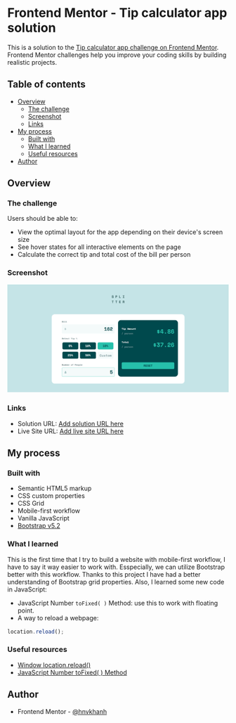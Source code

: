 # Frontend Mentor - Tip calculator app solution

This is a solution to the [Tip calculator app challenge on Frontend Mentor](https://www.frontendmentor.io/challenges/tip-calculator-app-ugJNGbJUX). Frontend Mentor challenges help you improve your coding skills by building realistic projects.

## Table of contents

- [Overview](#overview)
  - [The challenge](#the-challenge)
  - [Screenshot](#screenshot)
  - [Links](#links)
- [My process](#my-process)
  - [Built with](#built-with)
  - [What I learned](#what-i-learned)
  - [Useful resources](#useful-resources)
- [Author](#author)


## Overview

### The challenge

Users should be able to:

- View the optimal layout for the app depending on their device's screen size
- See hover states for all interactive elements on the page
- Calculate the correct tip and total cost of the bill per person

### Screenshot

![](./screenshot.png)


### Links

- Solution URL: [Add solution URL here](https://your-solution-url.com)
- Live Site URL: [Add live site URL here](https://your-live-site-url.com)

## My process

### Built with

- Semantic HTML5 markup
- CSS custom properties
- CSS Grid
- Mobile-first workflow
- Vanilla JavaScript
- [Bootstrap v5.2](https://getbootstrap.com/docs/5.2/getting-started/introduction/)



### What I learned

This is the first time that I try to build a website with mobile-first workflow, I have to say it way easier to work with. Esspecially, we can utilize Bootstrap better with this workflow.
Thanks to this project I have had a better understanding of Bootstrap grid properties.
Also, I learned some new code in JavaScript:

- JavaScript Number `toFixed( )` Method: use this to work with floating point.
- A way to reload a webpage:

```js
location.reload();
```

### Useful resources

- [Window location.reload()](https://www.w3schools.com/jsref/met_loc_reload.asp)
- [JavaScript Number toFixed( ) Method](https://www.geeksforgeeks.org/javascript-tofixed-function/)


## Author

- Frontend Mentor - [@hnvkhanh](https://www.frontendmentor.io/profile/hnvkhanh)



